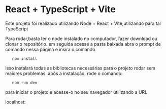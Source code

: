 # React + TypeScript + Vite

Este projeto foi realizado utilizando Node + React + Vite,utilizando para tal TypeScript

Para rodar,basta ter o node instalado no computador, fazer download ou clonar o repositório.
em seguida acesse a pasta baixada abra o prompt de comando nessa página e insira o comando
```
   npm install
```

Isso instalará todas as bibliotecas necessárias para o projeto rodar sem maiores problemas.
após a instalação, rode o comando:
```
   npm run dev
```
para iniciar o projeto e acesse-o no seu navegador utilizando a URL

localhost: